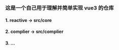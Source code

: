 ### 这是一个自己用于理解并简单实现 vue3 的仓库

#### 1. reactive -> src/core
#### 2. complier -> src/complier
#### 3. ...